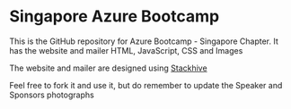 # Singapore Azure Bootcamp

This is the GitHub repository for Azure Bootcamp - Singapore Chapter.  It has the website and mailer HTML, JavaScript, CSS and Images

The website and mailer are designed using  [Stackhive](http://www.stackhive.com)

Feel free to fork it and use it, but do remember to update the Speaker and Sponsors photographs
